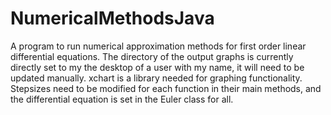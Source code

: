 # NumericalMethodsJava
A program to run numerical approximation methods for first order linear differential equations.
The directory of the output graphs is currently directly set to my the desktop of a user with my name, it will need to be updated manually.
xchart is a library needed for graphing functionality.
Stepsizes need to be modified for each function in their main methods, and the differential equation is set in the Euler class for all.
